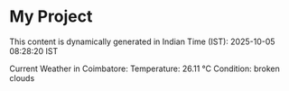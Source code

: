 # My Project

This content is dynamically generated in Indian Time (IST): 2025-10-05 08:28:20 IST


Current Weather in Coimbatore:
Temperature: 26.11 °C
Condition: broken clouds
